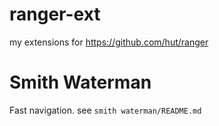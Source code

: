# ranger-ext
my extensions for https://github.com/hut/ranger

# Smith Waterman
Fast navigation. see `smith waterman/README.md`
